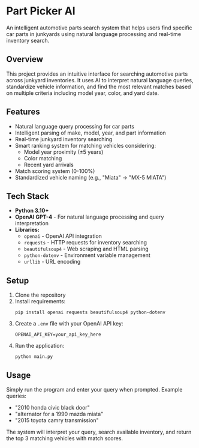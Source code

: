 # Part Picker AI

An intelligent automotive parts search system that helps users find specific car parts in junkyards using natural language processing and real-time inventory search.

## Overview

This project provides an intuitive interface for searching automotive parts across junkyard inventories. It uses AI to interpret natural language queries, standardize vehicle information, and find the most relevant matches based on multiple criteria including model year, color, and yard date.

## Features

- Natural language query processing for car parts
- Intelligent parsing of make, model, year, and part information
- Real-time junkyard inventory searching
- Smart ranking system for matching vehicles considering:
  - Model year proximity (±5 years)
  - Color matching
  - Recent yard arrivals
- Match scoring system (0-100%)
- Standardized vehicle naming (e.g., "Miata" → "MX-5 MIATA")

## Tech Stack

- **Python 3.10+**
- **OpenAI GPT-4** - For natural language processing and query interpretation
- **Libraries:**
  - `openai` - OpenAI API integration
  - `requests` - HTTP requests for inventory searching
  - `beautifulsoup4` - Web scraping and HTML parsing
  - `python-dotenv` - Environment variable management
  - `urllib` - URL encoding

## Setup

1. Clone the repository
2. Install requirements:
   ```
   pip install openai requests beautifulsoup4 python-dotenv
   ```
3. Create a `.env` file with your OpenAI API key:
   ```
   OPENAI_API_KEY=your_api_key_here
   ```
4. Run the application:
   ```
   python main.py
   ```

## Usage

Simply run the program and enter your query when prompted. Example queries:
- "2010 honda civic black door"
- "alternator for a 1990 mazda miata"
- "2015 toyota camry transmission"

The system will interpret your query, search available inventory, and return the top 3 matching vehicles with match scores.